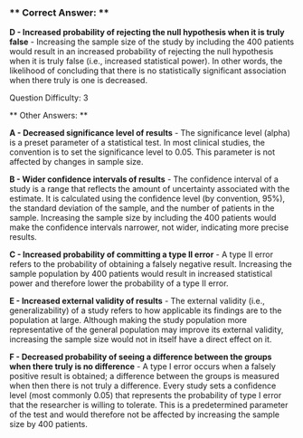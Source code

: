### ** Correct Answer: **

**D - Increased probability of rejecting the null hypothesis when it is truly false** - Increasing the sample size of the study by including the 400 patients would result in an increased probability of rejecting the null hypothesis when it is truly false (i.e., increased statistical power). In other words, the likelihood of concluding that there is no statistically significant association when there truly is one is decreased.

Question Difficulty: 3

** Other Answers: **

**A - Decreased significance level of results** - The significance level (alpha) is a preset parameter of a statistical test. In most clinical studies, the convention is to set the significance level to 0.05. This parameter is not affected by changes in sample size.

**B - Wider confidence intervals of results** - The confidence interval of a study is a range that reflects the amount of uncertainty associated with the estimate. It is calculated using the confidence level (by convention, 95%), the standard deviation of the sample, and the number of patients in the sample. Increasing the sample size by including the 400 patients would make the confidence intervals narrower, not wider, indicating more precise results.

**C - Increased probability of committing a type II error** - A type II error refers to the probability of obtaining a falsely negative result. Increasing the sample population by 400 patients would result in increased statistical power and therefore lower the probability of a type II error.

**E - Increased external validity of results** - The external validity (i.e., generalizability) of a study refers to how applicable its findings are to the population at large. Although making the study population more representative of the general population may improve its external validity, increasing the sample size would not in itself have a direct effect on it.

**F - Decreased probability of seeing a difference between the groups when there truly is no difference** - A type I error occurs when a falsely positive result is obtained; a difference between the groups is measured when then there is not truly a difference. Every study sets a confidence level (most commonly 0.05) that represents the probability of type I error that the researcher is willing to tolerate. This is a predetermined parameter of the test and would therefore not be affected by increasing the sample size by 400 patients.

